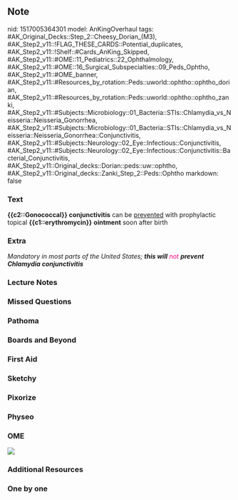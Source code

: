 ## Note
nid: 1517005364301
model: AnKingOverhaul
tags: #AK_Original_Decks::Step_2::Cheesy_Dorian_(M3), #AK_Step2_v11::!FLAG_THESE_CARDS::Potential_duplicates, #AK_Step2_v11::!Shelf::#Cards_AnKing_Skipped, #AK_Step2_v11::#OME::11_Pediatrics::22_Ophthalmology, #AK_Step2_v11::#OME::16_Surgical_Subspecialties::09_Peds_Ophtho, #AK_Step2_v11::#OME_banner, #AK_Step2_v11::#Resources_by_rotation::Peds::uworld::ophtho::ophtho_dorian, #AK_Step2_v11::#Resources_by_rotation::Peds::uworld::ophtho::ophtho_zanki, #AK_Step2_v11::#Subjects::Microbiology::01_Bacteria::STIs::Chlamydia_vs_Neisseria::Neisseria_Gonorrhea, #AK_Step2_v11::#Subjects::Microbiology::01_Bacteria::STIs::Chlamydia_vs_Neisseria::Neisseria_Gonorrhea::Conjunctivitis, #AK_Step2_v11::#Subjects::Neurology::02_Eye::Infectious::Conjunctivitis, #AK_Step2_v11::#Subjects::Neurology::02_Eye::Infectious::Conjunctivitis::Bacterial_Conjunctivitis, #AK_Step2_v11::Original_decks::Dorian::peds::uw::ophtho, #AK_Step2_v11::Original_decks::Zanki_Step_2::Peds::Ophtho
markdown: false

### Text
<b>{{c2::Gonococcal}} conjunctivitis</b> can be <u>prevented</u>
with prophylactic topical <b>{{c1::erythromycin}}</b>
<b>ointment</b> soon after birth

### Extra
<i>Mandatory in most parts of the United States; <b>this will</b>
<font color="#FC0280">not</font> <b>prevent Chlamydia
conjunctivitis</b></i>

### Lecture Notes


### Missed Questions


### Pathoma


### Boards and Beyond


### First Aid


### Sketchy


### Pixorize


### Physeo


### OME
<div class="ome-widget">
  <a href="https://onlinemeded.org?ref=anki"><img src=
  "_OME_AnkiFlashcards_General_7.png"></a>
</div>

### Additional Resources


### One by one

